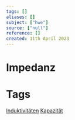 ```yaml
---
tags: []
aliases: []
subject: ["hwe"]
source: ["null"]
reference: []
created: 11th April 2023
---
```


# Impedanz


# Tags
[Induktivitäten](hwe/Induktivitäten.md)
[Kapazität](hwe/Kapazität.md)
